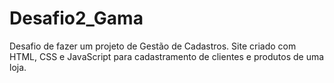 # Desafio2_Gama
Desafio de fazer um projeto de Gestão de Cadastros.
Site criado com HTML, CSS e JavaScript para cadastramento de clientes e produtos de uma loja.
